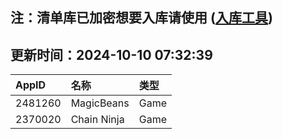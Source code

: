 ## 注：清单库已加密想要入库请使用 ([入库工具](https://github.com/BlankTMing/ManifestAutoUpdate/releases))

## 更新时间：2024-10-10 07:32:39
| AppID | 名称 | 类型  |
| :-------------------- | :----------------------------- | :----------- |
| 2481260 | MagicBeans| Game |
| 2370020 | Chain Ninja| Game |

